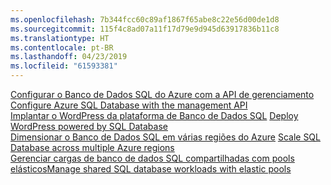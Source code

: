 ```yaml
---
ms.openlocfilehash: 7b344fcc60c89af1867f65abe8c22e56d00de1d8
ms.sourcegitcommit: 115f4c8ad07a11f17d79e9d945d63917836b11c8
ms.translationtype: HT
ms.contentlocale: pt-BR
ms.lasthandoff: 04/23/2019
ms.locfileid: "61593381"
---
```

<span data-ttu-id="72556-101">[Configurar o Banco de Dados SQL do Azure com a API de gerenciamento][1] </span><span class="sxs-lookup"><span data-stu-id="72556-101">[Configure Azure SQL Database with the management API][1] </span></span>  
<span data-ttu-id="72556-102">[Implantar o WordPress da plataforma de Banco de Dados SQL][4] </span><span class="sxs-lookup"><span data-stu-id="72556-102">[Deploy WordPress powered by SQL Database][4] </span></span>  
<span data-ttu-id="72556-103">[Dimensionar o Banco de Dados SQL em várias regiões do Azure][2] </span><span class="sxs-lookup"><span data-stu-id="72556-103">[Scale SQL Database across multiple Azure regions][2] </span></span>  
<span data-ttu-id="72556-104">[Gerenciar cargas de banco de dados SQL compartilhadas com pools elásticos][3]</span><span class="sxs-lookup"><span data-stu-id="72556-104">[Manage shared SQL database workloads with elastic pools][3]</span></span>

[1]: https://github.com/Azure-Samples/sql-database-java-manage-db
[2]: https://github.com/Azure-Samples/sql-database-java-manage-sql-databases-across-regions
[3]: ../java-sdk-manage-sql-elastic-pools.md
[4]: https://github.com/Azure-Samples/app-service-java-manage-data-connections-for-web-apps
